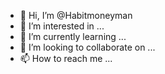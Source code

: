 - 👋 Hi, I’m @Habitmoneyman
- 👀 I’m interested in ...
- 🌱 I’m currently learning ...
- 💞️ I’m looking to collaborate on ...
- 📫 How to reach me ...

<!---
Habitmoneyman/Habitmoneyman is a ✨ special ✨ repository because its `README.md` (this file) appears on your GitHub profile.
You can click the Preview link to take a look at your changes.
--->
